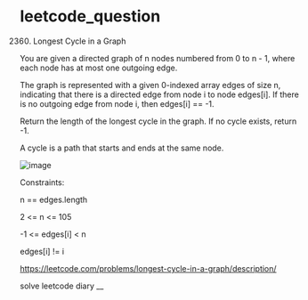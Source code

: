 # leetcode_question

2360. Longest Cycle in a Graph

You are given a directed graph of n nodes numbered from 0 to n - 1, where each node has at most one outgoing edge.

The graph is represented with a given 0-indexed array edges of size n, indicating that there is a directed edge from node i to node edges[i]. If there is no outgoing edge from node i, then edges[i] == -1.

Return the length of the longest cycle in the graph. If no cycle exists, return -1.

A cycle is a path that starts and ends at the same node.

![image](https://user-images.githubusercontent.com/103315098/227760186-9c03ab50-0e15-4a45-909d-6ef8ba88d9d6.png)

Constraints:

n == edges.length

2 <= n <= 105

-1 <= edges[i] < n

edges[i] != i

https://leetcode.com/problems/longest-cycle-in-a-graph/description/

solve leetcode diary
__
